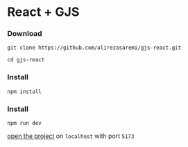 # React + GJS

### Download 
```
git clone https://github.com/alirezasaremi/gjs-react.git

cd gjs-react
```


### Install 
```
npm install
```

### Install 
```
npm run dev
```

[open the project](http://localhost:5173/) on `localhost` with port `5173`